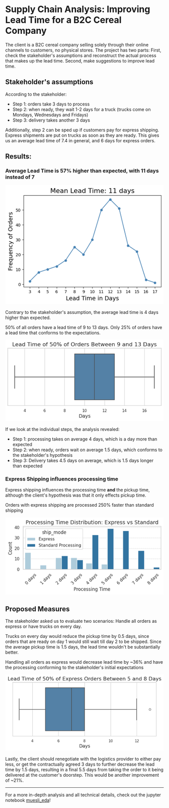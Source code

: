 # Supply Chain Analysis: Improving Lead Time for a B2C Cereal Company

The client is a B2C cereal company selling solely through their online channels to customers, no physical stores. The project has two parts: First, check the stakeholder's assumptions and reconstruct the actual process that makes up the lead time. Second, make suggestions to improve lead time.

## Stakeholder's assumptions

According to the stakeholder:

- Step 1: orders take 3 days to process
- Step 2: when ready, they wait 1-2 days for a truck (trucks come on Mondays, Wednesdays and Fridays)
- Step 3: delivery takes another 3 days

Additionally, step 2 can be sped up if customers pay for express shipping. Express shipments are put on trucks as soon as they are ready. This gives us an average lead time of 7.4 in general, and 6 days for express orders.

## Results: 

### Average Lead Time is 57% higher than expected, with 11 days instead of 7

![Plot to visualize average lead time](viz/plot1.png)

Contrary to the stakeholder's assumption, the average lead time is 4 days higher than expected.

50% of all orders have a lead time of 9 to 13 days. Only 25% of orders have a lead time that conforms to the expectations.

![Boxplot to visualize interquartile range](viz/boxplot.png)

If we look at the individual steps, the analysis revealed:

- Step 1: processing takes on average 4 days, which is a day more than expected
- Step 2: when ready, orders wait on average 1.5 days, which conforms to the stakeholder's hypothesis
- Step 3: Delivery takes 4.5 days on average, which is 1.5 days longer than expected

### Express Shipping influences processing time

Express shipping influences the processing time **and** the pickup time, although the client's hypothesis was that it only effects pickup time.

Orders with express shipping are processed 250% faster than standard shipping

![Plot to visualize express vs standard processing](viz/processingtime.png)

## Proposed Measures

The stakeholder asked us to evaluate two scenarios: Handle all orders as express or have trucks on every day.

Trucks on every day would reduce the pickup time by 0.5 days, since orders that are ready on day 1 would still wait till day 2 to be shipped. Since the average pickup time is 1.5 days, the lead time wouldn't be substantially better.

Handling all orders as express would decrease lead time by ~36% and have the processing conforming to the stakeholder's initial expectations

![Boxplot to visualize express lead time](viz/boxplotexpress.png)

Lastly, the client should renegotiate with the logistics provider to either pay less, or get the contractually agreed 3 days to further decrease the lead time by 1.5 days, resulting in a final 5.5 days from taking the order to it being delivered at the customer's doorstep. This would be another improvement of ~21%.


---
For a more in-depth analysis and all technical details, check out the jupyter notebook [muesli_eda](https://github.com/GHLukasLang/muesli_lead_time/blob/main/muesli_eda.ipynb)!

